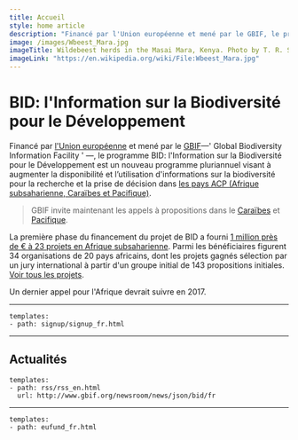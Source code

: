 ```yaml
---
title: Accueil
style: home article
description: "Financé par l'Union européenne et mené par le GBIF, le programme BID: l'Information sur la Biodiversité pour le Développement est un nouveau programme pluriannuel visant à augmenter la disponibilité et l’utilisation d'informations sur la biodiversité pour la recherche et la prise de décision dans les pays 'ACP' : Afrique subsaharienne, Caraïbes et Pacifique."
image: /images/Wbeest_Mara.jpg
imageTitle: Wildebeest herds in the Masai Mara, Kenya. Photo by T. R. Shankar Raman. CC BY 3.0.
imageLink: "https://en.wikipedia.org/wiki/File:Wbeest_Mara.jpg"
---
```

BID: l'Information sur la Biodiversité pour le Développement
===================

Financé par [l'Union européenne](http://europa.eu) et mené par le [GBIF](http://gbif.org)—' Global Biodiversity Information Facility ' —, le programme BID: l'Information sur la Biodiversité pour le Développement est un nouveau programme pluriannuel visant à augmenter la disponibilité et l’utilisation d'informations sur la biodiversité pour la recherche et la prise de décision dans [les pays ACP (Afrique subsaharienne, Caraïbes et Pacifique)](http://www.acp.int/content/secretariat-acp).

> GBIF invite maintenant les appels à propositions dans le [Caraïbes](calls/caribbean-2016/introduction) et [Pacifique](calls/pacific-2016/introduction).

La première phase du financement du projet de BID a fourni [1 million près de € à 23 projets en Afrique subsaharienne](http://www.gbif.org/newsroom/news/first-bid-grants-for-africa). Parmi les bénéficiaires figurent 34 organisations de 20 pays africains, dont les projets gagnés sélection par un jury international à partir d'un groupe initial de 143 propositions initiales. [Voir tous les projets](http://www.gbif.org/programme/bid/all-projects).

Un dernier appel pour l'Afrique devrait suivre en 2017.

-----------------

```styledYaml
templates:
- path: signup/signup_fr.html
```

-----------------

Actualités
-------------------

```styledYaml
templates:
- path: rss/rss_en.html
  url: http://www.gbif.org/newsroom/news/json/bid/fr
```

-------


```styledYaml
templates:
- path: eufund_fr.html
```
